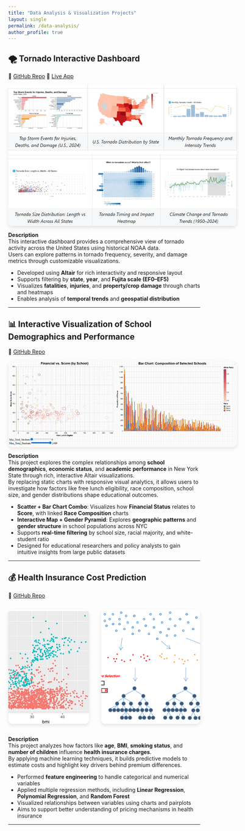 ```yaml
---
title: "Data Analysis & Visualization Projects"
layout: single
permalink: /data-analysis/
author_profile: true
---
```


## 🌪️ Tornado Interactive Dashboard  
🔗 [GitHub Repo](https://github.com/oscar10408/tornado_interactive_dashboard)   🚀 [Live App](https://si649-narrative-project.streamlit.app/)

<div style="display: flex; flex-wrap: wrap; gap: 2rem; align-items: center;">

<img src="../assets/images/tornado_dashboard.jpg" alt="Tornado Dashboard" style="max-width: 600px; border-radius: 12px; box-shadow: 0 4px 10px rgba(0,0,0,0.1);">

</div>

**Description**  
This interactive dashboard provides a comprehensive view of tornado activity across the United States using historical NOAA data.  
Users can explore patterns in tornado frequency, severity, and damage metrics through customizable visualizations.

-  Developed using **Altair** for rich interactivity and responsive layout  
-  Supports filtering by **state**, **year**, and **Fujita scale (EF0–EF5)**  
-  Visualizes **fatalities**, **injuries**, and **property/crop damage** through charts and heatmaps  
-  Enables analysis of **temporal trends** and **geospatial distribution**  

---

## 📊 Interactive Visualization of School Demographics and Performance 
🔗 [GitHub Repo](https://github.com/oscar10408/Dynamic-Data-Explorer/tree/main)  

<div style="display: flex; flex-wrap: wrap; gap: 2rem; align-items: center;">

<img src="../assets/images/Interactive_chart_1.gif" alt="Dynamic Data Explorer" style="max-width: 600px; border-radius: 12px; box-shadow: 0 4px 10px rgba(0,0,0,0.1);">

</div>

**Description**  
This project explores the complex relationships among **school demographics**, **economic status**, and **academic performance** in New York State through rich, interactive Altair visualizations.  
By replacing static charts with responsive visual analytics, it allows users to investigate how factors like free lunch eligibility, race composition, school size, and gender distributions shape educational outcomes.

-  **Scatter + Bar Chart Combo**: Visualizes how **Financial Status** relates to **Score**, with linked **Race Composition** charts  
-  **Interactive Map + Gender Pyramid**: Explores **geographic patterns** and **gender structure** in school populations across NYC  
-  Supports **real-time filtering** by school size, racial majority, and white-student ratio  
-  Designed for educational researchers and policy analysts to gain intuitive insights from large public datasets  

---
## 💰 Health Insurance Cost Prediction  
🔗 [GitHub Repo](https://github.com/oscar10408/Insurance-Regression)

<div style="display: flex; flex-wrap: nowrap; gap: 2rem; justify-content: center; align-items: stretch;">

  <img src="../assets/images/EDA.jpg"
       alt="EDA"
       style="height: 300px; width: auto; border-radius: 12px; object-fit: cover; box-shadow: 0 4px 10px rgba(0,0,0,0.1);">

  <img src="../assets/images/Random_Forest.jpg"
       alt="Random Forest"
       style="height: 300px; width: auto; border-radius: 12px; object-fit: cover; box-shadow: 0 4px 10px rgba(0,0,0,0.1);">

</div>

**Description**  
This project analyzes how factors like **age**, **BMI**, **smoking status**, and **number of children** influence **health insurance charges**.  
By applying machine learning techniques, it builds predictive models to estimate costs and highlight key drivers behind premium differences.

-  Performed **feature engineering** to handle categorical and numerical variables  
-  Applied multiple regression methods, including **Linear Regression**, **Polynomial Regression**, and **Random Forest**  
-  Visualized relationships between variables using charts and pairplots  
-  Aims to support better understanding of pricing mechanisms in health insurance  

---